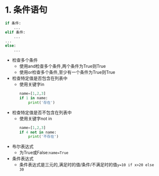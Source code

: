 # 1. 条件语句
```python
if 条件:
    ...
elif 条件:
    ...
...
else:
    ...
```
* 检查多个条件
    * 使用and检查多个条件,两个条件为True则True
    * 使用or检查多个条件,至少有一个条件为True则True
* 检查特定值是否包含在列表中
    * 使用关键字in
        ```python
        name=[1,2,3]
        if 1 in name:
            print('存在')
        ```
* 检查特定值是否不包含在列表中
    * 使用关键字not in
        ```python
        name=[1,2,3]
        if 4 not in name:
            print('不存在')
        ```
* 布尔表达式
    * 为True或False:`name=True`
* 条件表达式
    * 条件表达式是三元的,满足时的值/条件/不满足时的值`y=10 if x>20 else 30`
